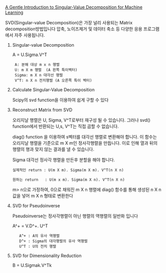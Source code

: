 [A Gentle Introduction to Singular-Value Decomposition for Machine Learning](https://machinelearningmastery.com/singular-value-decomposition-for-machine-learning/)

SVD(Singular-value Decomposition)은 가장 널리 사용되는 Matrix decomposition방법입니다
압축, 노이즈제거 및 데이터 축소 등 다양한 응용 프로그램에서 자주 사용됩니다.

1. Singular-value Decomposition

    A = U.Sigma.V^T
    
        A: 분해 대상 m x n 행렬
        U: m X m 행렬  (A 왼쪽 특이벡터)
        Sigma: m X n 대각선 행렬
        V^T: n X n 전치행렬 (A 오른쪽 특이 벡터)


2. Calculate Singular-Value Decomposition

    Scipy의 svd function을 이용하여 쉽게 구할 수 있다
    
    
3. Reconstruct Matrix from SVD

    오리지날 행렬은 U, Sigma, V^T로부터 재구성 될 수 있습니다.
    그러나 svd() function에서 반환되는 U,s, V^T는 직접 곱할 수 없습니다.
    
    diag() function 을 이용하여 s벡터를 대각선 행렬로 변환해야 합니다. 
    이 함수는 오리지날 행렬을 기준으로 m X m인 정사각행렬을 만듭니다.
    이로 인해 열과 뒤의 행렬의 행과 맞지 않는 결과를 낼 수 있습니다.
    
    Sigma 대각선 정사각 행렬을 만든후 분할을 해야 합니다.
    
       실제적인 return : U(m X m). Sigma(m X m). V^T(n X n)
       
       원하는 return   : U(m x m). Sigma(m X n). V^T(n X n)
       
    m> n으로 가정하여, 0으로 채워진 m X n 행렬에 diag() 함수를 통해 생성된 n X n 값을 넣어 m X n 형태로 변환한다
    
4. SVD for Pseudoinverse

    Pseudoinverse는 정사각행렬이 아닌 행렬의 역행렬의 일반화 입니다
    
      A^+ = V.D^+. U^T
    
          A^+ : A의 유사 역행렬
          D^+ : Sigma의 대각행렬의 유사 역행렬
          U^T : U의 전치 행렬
          


5. SVD for Dimensionality Reduction

    
    B = U.Sigmak.V^Tk
    
    
    
    
    
